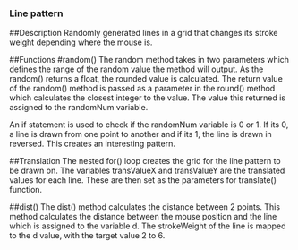 ### Line pattern

##Description
Randomly generated lines in a grid that changes its stroke weight depending where the mouse is.

##Functions
#random()
The random method takes in two parameters which defines the range of the random value the method will output. As the random() returns a float, the rounded value is calculated. The return value of the random() method is passed as a parameter in the round() method which calculates the closest integer to the value. The value this returned is assigned to the randomNum variable.

An if statement is used to check if the randomNum variable is 0 or 1.
If its 0, a line is drawn from one point to another and if its 1, the line is drawn in reversed. This creates an interesting pattern.

##Translation
The nested for() loop creates the grid for the line pattern to be drawn on. The variables transValueX and transValueY are the translated values for each line. These are then set as the parameters for translate() function.

##dist()
The dist() method calculates the distance between 2 points. This method calculates the distance between the mouse position and the line which is assigned to the variable d. The strokeWeight of the line is mapped to the d value, with the target value 2 to 6.
